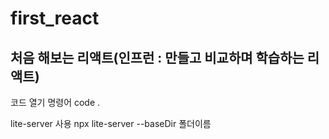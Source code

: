 # first_react
처음 해보는 리액트(인프런 : 만들고 비교하며 학습하는 리액트)
-------------------------------------------------------------
코드 열기 명령어
code .

lite-server 사용
npx lite-server --baseDir 폴더이름
